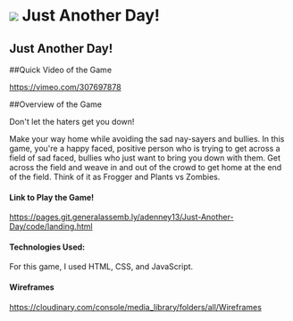 # ![](https://ga-dash.s3.amazonaws.com/production/assets/logo-9f88ae6c9c3871690e33280fcf557f33.png) Just Another Day!

## Just Another Day!


##Quick Video of the Game

https://vimeo.com/307697878

##Overview of the Game

Don't let the haters get you down! 

Make your way home while avoiding the sad nay-sayers and bullies.
In this game, you're a happy faced, positive person who is trying to get across a field of sad faced, bullies who just want to bring you down with them. Get across the field and weave in and out of the crowd to get home at the end of the field. Think of it as Frogger and Plants vs Zombies.


#### Link to Play the Game!

https://pages.git.generalassemb.ly/adenney13/Just-Another-Day/code/landing.html


#### Technologies Used:

For this game, I used HTML, CSS, and JavaScript.

#### Wireframes

https://cloudinary.com/console/media_library/folders/all/Wireframes
